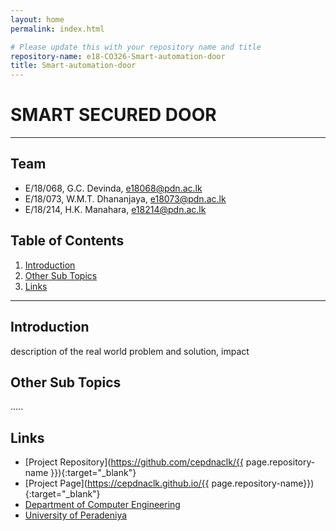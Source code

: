 ```yaml
---
layout: home
permalink: index.html

# Please update this with your repository name and title
repository-name: e18-CO326-Smart-automation-door
title: Smart-automation-door
---
```


[comment]: # "This is the standard layout for the project, but you can clean this and use your own template"

# SMART SECURED DOOR

---

<!-- 
This is a sample image, to show how to add images to your page. To learn more options, please refer [this](https://projects.ce.pdn.ac.lk/docs/faq/how-to-add-an-image/)

![Sample Image](./images/sample.png)
 -->

## Team
-  E/18/068, G.C. Devinda, [e18068@pdn.ac.lk](mailto:name@email.com)
-  E/18/073, W.M.T. Dhananjaya, [e18073@pdn.ac.lk](mailto:name@email.com)
-  E/18/214, H.K. Manahara, [e18214@pdn.ac.lk](mailto:name@email.com)

## Table of Contents
1. [Introduction](#introduction)
2. [Other Sub Topics](#other-sub-topics)
3. [Links](#links)

---

## Introduction

 description of the real world problem and solution, impact

## Other Sub Topics

.....

## Links

- [Project Repository](https://github.com/cepdnaclk/{{ page.repository-name }}){:target="_blank"}
- [Project Page](https://cepdnaclk.github.io/{{ page.repository-name}}){:target="_blank"}
- [Department of Computer Engineering](http://www.ce.pdn.ac.lk/)
- [University of Peradeniya](https://eng.pdn.ac.lk/)


[//]: # (Please refer this to learn more about Markdown syntax)
[//]: # (https://github.com/adam-p/markdown-here/wiki/Markdown-Cheatsheet)
